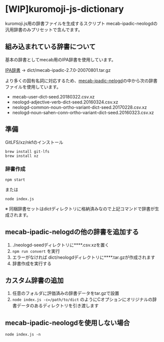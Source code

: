# [WIP]kuromoji-js-dictionary

kuromoji.js用の辞書ファイルを生成するスクリプト
mecab-ipadic-neologdの汎用辞書のみプリセットで含んでます。

## 組み込まれている辞書について

基本の辞書としてmecab用のIPA辞書を使用しています。

[IPA辞書](http://taku910.github.io/mecab/#download) -> dict/mecab-ipadic-2.7.0-20070801.tar.gz

より多くの固有名詞に対応するため、[mecab-ipadic-nelogd](https://github.com/neologd/mecab-ipadic-neologd)の中から次の辞書ファイルを使用しています。

- mecab-user-dict-seed.20180322.csv.xz
- neologd-adjective-verb-dict-seed.20160324.csv.xz
- neologd-common-noun-ortho-variant-dict-seed.20170228.csv.xz
- neologd-noun-sahen-conn-ortho-variant-dict-seed.20160323.csv.xz

## 準備

GitLFS/xz/nkfのインストール

```
brew install git-lfs
brew install xz
```

### 辞書作成

```
npm start
```

または

```
node index.js
```

※ 同梱辞書セットはdictディレクトリに格納済みなので上記コマンドで辞書が生成されます。

## mecab-ipadic-nelogdの他の辞書を追加する

1. ./neologd-seedディレクトリに****.csv.xzを置く
2. `npm run convert` を実行
3. エラーがなければ dict/neologdディレクトリに****.tar.gzが作成されます
4. 辞書作成を実行する

## カスタム辞書の追加

1. 任意のフォルダに評価済みの辞書データをtar.gzで設置
2. `node index.js -c=/path/to/dict` のようにCオプションにオリジナルの辞書データのあるディレクトリを引き渡します

## mecab-ipadic-neologdを使用しない場合

`node index.js -n`
